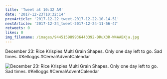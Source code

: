 ```yaml
---
title: 'Tweet at 10:32 AM'
date: '2017-12-23T10:32:14'
prevArticle: '2017-12-22_tweet-2017-12-22-10-14-51'
nextArticle: '2017-12-24_tweet-2017-12-24-11-56-47'
retweets: 0
likes: 0
img_filename: /images/944515989936443392-DRuX3R-W4AABXja.jpg
---
```

December 23: Rice Krispies Multi Grain Shapes. Only one day left to go. Sad times. #Kelloggs #CerealAdventCalendar

![December 23: Rice Krispies Multi Grain Shapes. Only one day left to go. Sad times. #Kelloggs #CerealAdventCalendar](/images/944515989936443392-DRuX3R-W4AABXja.jpg "December 23: Rice Krispies Multi Grain Shapes. Only one day left to go. Sad times. #Kelloggs #CerealAdventCalendar")